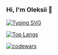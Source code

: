 ### Hi, I'm Oleksii 👋

[![Typing SVG](https://readme-typing-svg.herokuapp.com?color=%2336BCF7&lines=Computer+science+student)](https://git.io/typing-svg)

[![Top Langs](https://github-readme-stats.vercel.app/api/top-langs/?username=archilow&layout=compact)](https://github.com/archilow/github-readme-stats)


[![codewars](https://www.codewars.com/users/sinevir/badges/small)](https://www.codewars.com/users/sinevir)
